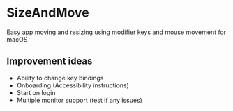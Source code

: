 # SizeAndMove
Easy app moving and resizing using modifier keys and mouse movement for macOS

## Improvement ideas
- Ability to change key bindings
- Onboarding (Accessibility instructions)
- Start on login
- Multiple monitor support (test if any issues)

